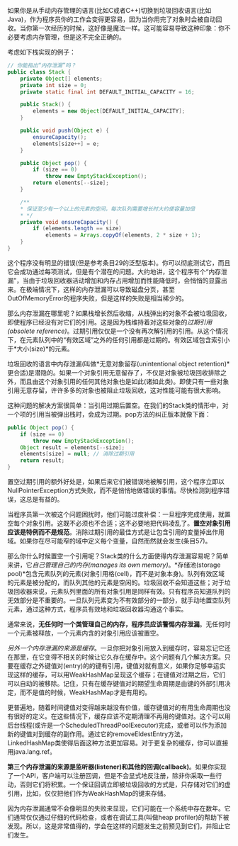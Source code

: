 如果你是从手动内存管理的语言(比如C或者C++)切换到垃圾回收语言(比如Java)，作为程序员你的工作会变得更容易，因为当你用完了对象时会被自动回收。当你第一次经历的时候，这好像是魔法一样。这可能容易导致这种印象：你不必要考虑内存管理，但是这不完全正确的。

考虑如下栈实现的例子：
```java
// 你能指出“内存泄漏”吗？
public class Stack {
	private Object[] elements; 
	private int size = 0; 
	private static final int DEFAULT_INITIAL_CAPACITY = 16;

	public Stack() { 
		elements = new Object[DEFAULT_INITIAL_CAPACITY]; 
	}

	public void push(Object e) { 
		ensureCapacity(); 
		elements[size++] = e; 
	}

	public Object pop() { 
		if (size == 0) 
			throw new EmptyStackException(); 
		return elements[--size]; 
	}

	/** 
	* 保证至少有一个以上的元素的空间，每次队列需要增长时大约使容量加倍
	* */ 
	private void ensureCapacity() {
		if (elements.length == size)
			elements = Arrays.copyOf(elements, 2 * size + 1); 
	}
}
```
这个程序没有明显的错误(但是参考条目29的泛型版本)。你可以彻底测试它，而且它会成功通过每项测试，但是有个潜在的问题。大约地讲，这个程序有个“内存泄漏”，当由于垃圾回收器活动增加和内存占用增加而性能降低时，会悄悄的显露出来。在极端情况下，这样的内存泄漏可以导致磁盘分页，甚至OutOfMemoryError的程序失败，但是这样的失败是相当稀少的。

那么内存泄漏在哪里呢？如果栈增长然后收缩，从栈弹出的对象不会被垃圾回收，即使程序已经没有对它们的引用。这是因为栈维持着对这些对象的*过期引用(obsolete reference)*。过期引用仅仅是一个没有再次解引用的引用。从这个情况下，在元素队列中的“有效区域”之外的任何引用都是过期的。有效区域包含索引小于*大小(size)*的元素。

垃圾回收的语言中内存泄漏(叫做*无意对象留存(unintentional object retention)*更合适)是潜隐的。如果一个对象引用无意留存了，不仅是对象被垃圾回收排除之外，而且由这个对象引用的任何其他对象也是如此(诸如此类)。即使只有一些对象引用无意存留，许许多多的对象也被阻止垃圾回收，这对性能可能有很大影响。

这种问题的解决方案很简单：当引用过期后置空。在我们的Stack类的情形中，对一个项的引用当被弹出栈时，会成为过期。pop方法的纠正版本就像下面：
```java
public Object pop() { 
	if (size == 0) 
		throw new EmptyStackException(); 
	Object result = elements[--size]; 
	elements[size] = null; // 消除过期引用 
	return result; 
}
```
置空过期引用的额外好处是，如果后来它们被错误地被解引用，这个程序立即以NullPointerException方式失败，而不是悄悄地做错误的事情。尽快检测到程序错误，这总是有益的。

当程序员第一次被这个问题困扰时，他们可能过度补偿：一旦程序完成使用，就置空每个对象引用。这既不必须也不合适；这不必要地把代码凌乱了。**置空对象引用应该是特例而不是规范**。消除过期引用的最佳方式是让包含引用的变量掉出作用域。如果你在尽可能窄的域中定义每个变量，自然而然就会发生(条目57)。

那么你什么时候置空一个引用呢？Stack类的什么方面使得内存泄漏容易呢？简单来讲，它*自己管理自己的内存(manages its own memory)*。*存储池(storage pool)*包含元素队列的元素(对象引用格(cell)，而不是对象本身)。队列有效区域的元素是被分配的，而队列其他的元素是空闲的。垃圾回收不会知道这些；对于垃圾回收器来说，元素队列里面的所有对象引用是同样有效。只有程序员知道队列的无效部分是不重要的。一旦队列元素变为不有效部分的一部分，就手动地置空队列元素，通过这种方式，程序员有效地和垃圾回收器沟通这个事实。

通常来说，**无任何时一个类管理自己的内存，程序员应该警惕内存泄漏**。无任何时一个元素被释放，一个元素内含的对象引用应该被置空。

*另外一个内存泄漏的来源是缓存*。一旦你把对象引用放入到缓存时，容易忘记它还在那里，在它变得不相关的时候让它久存在缓存中。这个问题有几个解决方案。只要在缓存之外键值对(entry)的的键有引用，键值对就有意义，如果你足够幸运实现这样的缓存，可以用WeakHashMap呈现这个缓存；在键值对过期之后，它们可以自动的被移除。记住，只有在缓存键值对的期望生命周期是由键的外部引用决定，而不是值的时候，WeakHashMap才是有用的。

更普遍地，随着时间键值对变得越来越没有价值，缓存键值对的有用生命周期也没有很好的定义。在这些情况下，缓存应该不定期清理不再用的键值对。这个可以用后台线程(或许是一个ScheduledThreadPoolExecutor)完成，或者可以作为添加新的键值对到缓存的副作用。通过它的removeEldestEntry方法，LinkedHashMap类使得后面这种方法更加容易。对于更复杂的缓存，你可以直接用java.lang.ref。

**第三个内存泄漏的来源是监听器(listener)和其他的回调(callback)**。如果你实现了一个API，客户端可以注册回调，但是不会显式地反注册，除非你采取一些行动，否则它们将积累。一个保证回调立即被垃圾回收的方式是，只存储对它们的虚引用，比如，仅仅把他们作为WeakHashMap的键来存储。

因为内存泄漏通常不会像明显的失败来显现，它们可能在一个系统中存在数年。它们通常仅仅通过仔细的代码检查，或者在调试工具(叫做heap profiler)的帮助下被发现。所以，这是非常值得的，学会在这样的问题发生之前预见到它们，并阻止它们发生。
